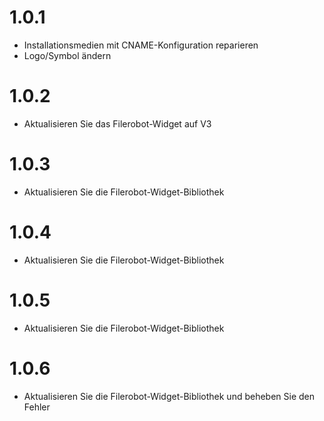 # 1.0.1
- Installationsmedien mit CNAME-Konfiguration reparieren
- Logo/Symbol ändern

# 1.0.2
- Aktualisieren Sie das Filerobot-Widget auf V3

# 1.0.3
- Aktualisieren Sie die Filerobot-Widget-Bibliothek

# 1.0.4
- Aktualisieren Sie die Filerobot-Widget-Bibliothek

# 1.0.5
- Aktualisieren Sie die Filerobot-Widget-Bibliothek

# 1.0.6
- Aktualisieren Sie die Filerobot-Widget-Bibliothek und beheben Sie den Fehler